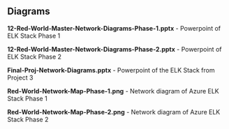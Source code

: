 ## Diagrams

**12-Red-World-Master-Network-Diagrams-Phase-1.pptx** - Powerpoint of ELK Stack Phase 1

**12-Red-World-Master-Network-Diagrams-Phase-2.pptx** - Powerpoint of ELK Stack Phase 2

**Final-Proj-Network-Diagrams.pptx** - Powerpoint of the ELK Stack from Project 3

**Red-World-Network-Map-Phase-1.png** - Network diagram of Azure ELK Stack Phase 1

**Red-World-Network-Map-Phase-2.png** - Network diagram of Azure ELK Stack Phase 2
